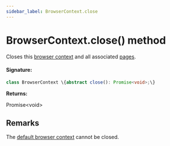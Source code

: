 ```yaml
---
sidebar_label: BrowserContext.close
---
```


# BrowserContext.close() method

Closes this [browser context](./puppeteer.browsercontext.md) and all associated [pages](./puppeteer.page.md).

#### Signature:

```typescript
class BrowserContext \{abstract close(): Promise<void>;\}
```

**Returns:**

Promise&lt;void&gt;

## Remarks

The [default browser context](./puppeteer.browser.defaultbrowsercontext.md) cannot be closed.
